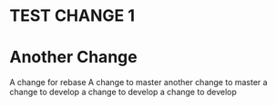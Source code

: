 #
# TEST CHANGE 1
# Another Change

A change for rebase
A change to master
another change to master
a change to develop
a change to develop
a change to develop